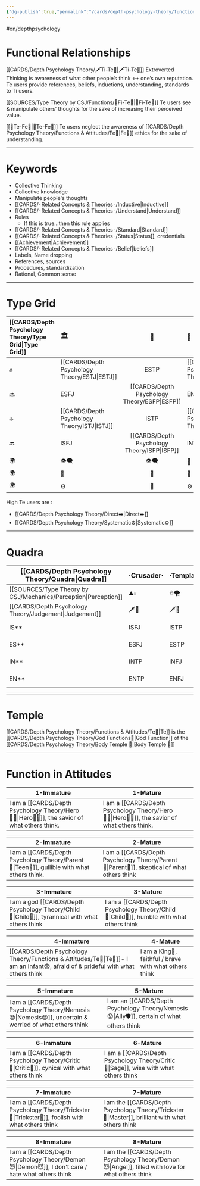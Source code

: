 ```yaml
---
{"dg-publish":true,"permalink":"/cards/depth-psychology-theory/functions-and-attitudes/te/","created":"2022-12-27T21:20:33.776+01:00","updated":"2023-04-27T08:25:08.309+02:00"}
---
```


#on/depthpsychology 

# Functional Relationships 

[[CARDS/Depth Psychology Theory/🗡️Ti-Te🏹\|🗡️Ti-Te🏹]]
Extroverted Thinking is awareness of what other people’s think ↔️ one’s own reputation. Te users provide references, beliefs, inductions, understanding, standards to Ti users. 

[[SOURCES/Type Theory by CSJ/Functions/🧭Fi-Te🏹\|🧭Fi-Te🏹]]
Te users see & manipulate others’ thoughts for the sake of increasing their perceived value.  

[[🏹Te-Fe💉\|🏹Te-Fe💉]]
Te users neglect the awareness of [[CARDS/Depth Psychology Theory/Functions & Attitudes/Fe💉\|Fe💉]] ethics for the sake of understanding.  

--- 
# Keywords
- Collective Thinking
- Collective knowledge
- Manipulate people's thoughts 
- [[CARDS/· Related Concepts & Theories ·/Inductive\|Inductive]]
- [[CARDS/· Related Concepts & Theories ·/Understand\|Understand]]
- Rules
	- If this is true...then this rule applies 
- [[CARDS/· Related Concepts & Theories ·/Standard\|Standard]]
- [[CARDS/· Related Concepts & Theories ·/Status\|Status]], credentials
- [[Achievement\|Achievement]]
- [[CARDS/· Related Concepts & Theories ·/Belief\|beliefs]]
- Labels, Name dropping
- References, sources 
- Procedures, standardization
- Rational, Common sense

---
# Type Grid 
| [[CARDS/Depth Psychology Theory/Type Grid\|Type Grid]]         | <font size="4"> 🏛️</font> | <font size="4"> 🧰</font> | <font size="4"> 🔮</font> | <font size="4"> 🦄</font> | 💬 |💬| 💬 |
|:--------------------- |:------------------------- |:-------------------------:|:------------------------------------------------ |:------------------------- |:--------------------------- |:--------------------------- |:--------------------------- |
| 🔛| [[CARDS/Depth Psychology Theory/ESTJ\|ESTJ]]|ESTP| [[CARDS/Depth Psychology Theory/ENTJ\|ENTJ]]| ENFJ| ➡️| 👋| 🏆|
| 🔜| ESFJ|[[CARDS/Depth Psychology Theory/ESFP\|ESFP]] |ENTP| [[CARDS/Depth Psychology Theory/ENFP\|ENFP]]| ↪️| 👋| 🏃‍♂️                       |
| 🔝| [[CARDS/Depth Psychology Theory/ISTJ\|ISTJ]]|ISTP| [[CARDS/Depth Psychology Theory/INTJ\|INTJ]]| INFJ| 🧘‍♂️ | 🏃‍♂️ | 🔙 | 
| 🔙| ISFJ|[[CARDS/Depth Psychology Theory/ISFP\|ISFP]]| INTP| [[CARDS/Depth Psychology Theory/INFP\|INFP]]| ↪️| 🧘‍♂️| 🏆                          |
|🌍 | 👁️‍🗨️|👁️‍🗨️| 🧲| 🧲||                             |                             |
| 🌍 | 🐜|🦊| 🦊| 🐜||                             |                             |
|🌍| ⚙️|👀| ⚙️| 👀|                             |                             |                             |
High Te users are : 
- [[CARDS/Depth Psychology Theory/Direct➡️\|Direct➡️]] 
- [[CARDS/Depth Psychology Theory/Systematic⚙️\|Systematic⚙️]] 
---
# Quadra  
| <font size="4"> [[CARDS/Depth Psychology Theory/Quadra\|Quadra]]</font>| <font size="4"> ·Crusader·</font> | <font size="4"> ·Templar·</font> | <font size="4"> ==·[[CARDS/Depth Psychology Theory/Wayfarer\|Wayfarer]]·==</font> | <font size="4"> ==·[[CARDS/Depth Psychology Theory/Philosopher\|Philosopher]]·==</font> |
| -------------- | ------------------------- | ------------------------ | ------------------------ | ------------------------- |
| [[SOURCES/Type Theory by CSJ/Mechanics/Perception\|Perception]] | ⛰️💧  | 🔥🌪️ | 🔥🌪️ | ⛰️💧 |
| [[CARDS/Depth Psychology Theory/Judgement\|Judgement]]  | 🗡️💉  | 🗡️💉 | [[SOURCES/Type Theory by CSJ/Functions/🧭Fi-Te🏹\|🧭Fi-Te🏹]] |[[SOURCES/Type Theory by CSJ/Functions/🧭Fi-Te🏹\|🧭Fi-Te🏹]]   |
| IS**             | ISFJ             | ISTP            | ==[[CARDS/Depth Psychology Theory/ISFP\|ISFP]]==              | ==[[CARDS/Depth Psychology Theory/ISTJ\|ISTJ]]==                  |
| ES**             |ESFJ                | ESTP              | ==[[CARDS/Depth Psychology Theory/ESFP\|ESFP]]==               | ==[[CARDS/Depth Psychology Theory/ESTJ\|ESTJ]]==                  |
| IN**             | INTP              | INFJ               | ==[[CARDS/Depth Psychology Theory/INTJ\|INTJ]]==             | ==[[CARDS/Depth Psychology Theory/INFP\|INFP]]==                  |
| EN**             | ENTP                | ENFJ              | ==[[CARDS/Depth Psychology Theory/ENTJ\|ENTJ]]==              | ==[[CARDS/Depth Psychology Theory/ENFP\|ENFP]]==                  |

---
# Temple 
[[CARDS/Depth Psychology Theory/Functions & Attitudes/Te🏹\|Te]] is the [[CARDS/Depth Psychology Theory/God Functions🙏\|God Function]] of the [[CARDS/Depth Psychology Theory/Body Temple 🌳\|Body Temple 🌳]]

---
# Function in Attitudes
| 1-Immature                                             | 1-Mature                                               |
| ------------------------------------------------------ | ------------------------------------------------------ |
| I am a [[CARDS/Depth Psychology Theory/Hero🦸‍♂️\|Hero🦸‍♂️]], the savior of what others think. | I am a [[CARDS/Depth Psychology Theory/Hero🦸‍♂️\|Hero🦸‍♂️]], the savior of what others think. |

| 2-Immature                                                    | 2-Mature                                            |
| ------------------------------------------------------------- | --------------------------------------------------- |
| I am a [[CARDS/Depth Psychology Theory/Parent🤨\|Teen👦]], gullible with what others think. | I am a [[CARDS/Depth Psychology Theory/Parent🤨\|Parent🤨]], skeptical of what others think |

| 3-Immature                                                | 3-Mature                                          |
| --------------------------------------------------------- | ------------------------------------------------- |
| I am a god [[CARDS/Depth Psychology Theory/Child👼\|Child👼]], tyrannical with what others think | I am a [[CARDS/Depth Psychology Theory/Child👼\|Child👼]], humble with what others think |

| 4-Immature                                                              | 4-Mature                                               |
| ----------------------------------------------------------------------- | ------------------------------------------------------ |
| [[CARDS/Depth Psychology Theory/Functions & Attitudes/Te🏹\|Te🏹]]- I am an Infant😨, afraid of & prideful with what others think | I am a King👑, faithful / brave with what others think |

| 5-Immature                                                     | 5-Mature                                                     |
| -------------------------------------------------------------- | ------------------------------------------------------------ |
| I am a [[CARDS/Depth Psychology Theory/Nemesis😟\|Nemesis😟]], uncertain & worried of what others think | I am an [[CARDS/Depth Psychology Theory/Nemesis😟\|Ally🛡️]], certain of what others think |

| 6-Immature                                          | 6-Mature                                               |
| --------------------------------------------------- | ------------------------------------------------------ |
| I am a [[CARDS/Depth Psychology Theory/Critic🤔\|Critic🤔]], cynical with what others think | I am a [[CARDS/Depth Psychology Theory/Critic🤔\|Sage]], wise with what others think |

| 7-Immature                                             | 7-Mature                                                           |
| ------------------------------------------------------ | ------------------------------------------------------------------ |
| I am a [[CARDS/Depth Psychology Theory/Trickster🤡\|Trickster🤡]], foolish with what others think | I am the [[CARDS/Depth Psychology Theory/Trickster🤡\|Master]], brilliant with what others think |

| 8-Immature                                                | 8-Mature                                                            |
| --------------------------------------------------------- | ------------------------------------------------------------------- |
| I am a [[CARDS/Depth Psychology Theory/Demon😈\|Demon😈]], I don't care / hate what others think | I am the [[CARDS/Depth Psychology Theory/Demon😈\|Angel]], filled with love for what others think |
